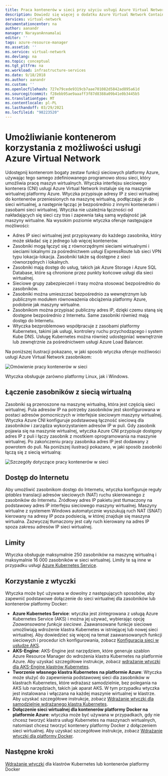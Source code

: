 ```yaml
---
title: Praca kontenerów w sieci przy użyciu usługi Azure Virtual Network | Microsoft Docs
description: Dowiedz się więcej o dodatku Azure Virtual Network Container Network Interface (CNI) i sposobach włączania kontenerów do korzystania z usługi Azure Virtual Network.
services: virtual-network
documentationcenter: na
author: aanandr
manager: NarayanAnnamalai
editor: ''
tags: azure-resource-manager
ms.assetid: ''
ms.service: virtual-network
ms.devlang: na
ms.topic: conceptual
ms.tgt_pltfrm: na
ms.workload: infrastructure-services
ms.date: 9/18/2018
ms.author: aanandr
ms.custom: ''
ms.openlocfilehash: 727e79cede9319cb7aae701082d5842ad895a61d
ms.sourcegitcommit: f28ebb95ae9aaaff3f87d8388a09b41e0b3445b5
ms.translationtype: MT
ms.contentlocale: pl-PL
ms.lasthandoff: 03/29/2021
ms.locfileid: "98223520"
---
```

# <a name="enable-containers-to-use-azure-virtual-network-capabilities"></a>Umożliwianie kontenerom korzystania z możliwości usługi Azure Virtual Network

Udostępnij kontenerom bogaty zestaw funkcji sieciowych platformy Azure, używając tego samego zdefiniowanego programowo stosu sieci, który umożliwia pracę maszyn wirtualnych. Wtyczka interfejsu sieciowego kontenera (CNI) usługi Azure Virtual Network instaluje się na maszynie wirtualnej platformy Azure. Wtyczka przypisuje adresy IP z sieci wirtualnej do kontenerów przeniesionych na maszynę wirtualną, podłączając je do sieci wirtualnej, a następnie łącząc je bezpośrednio z innymi kontenerami i zasobami sieci wirtualnej. Wtyczka nie uzależnia łączności od nakładających się sieci czy tras i zapewnia taką samą wydajność jak maszyny wirtualne. Na wysokim poziomie wtyczka oferuje następujące możliwości:

- Adres IP sieci wirtualnej jest przypisywany do każdego zasobnika, który może składać się z jednego lub więcej kontenerów.
- Zasobniki mogą łączyć się z równorzędnymi sieciami wirtualnymi i sieciami lokalnymi za pośrednictwem usługi ExpressRoute lub sieci VPN typu lokacja-lokacja. Zasobniki także są dostępne z sieci równorzędnych i lokalnych.
- Zasobniki mają dostęp do usług, takich jak Azure Storage i Azure SQL Database, które są chronione przez punkty końcowe usługi dla sieci wirtualnej.
- Sieciowe grupy zabezpieczeń i trasy można stosować bezpośrednio do zasobników.
- Zasobniki można umieszczać bezpośrednio za wewnętrznym lub publicznym modułem równoważenia obciążenia platformy Azure, podobnie jak maszyny wirtualne.
- Zasobnikom można przypisać publiczny adres IP, dzięki czemu staną się dostępne bezpośrednio z Internetu. Same zasobniki również mają dostęp do Internetu.
- Wtyczka bezproblemowo współpracuje z zasobami platformy Kubernetes, takimi jak usługi, kontrolery ruchu przychodzącego i system Kube DNS. Usługę Kubernetes można również udostępniać wewnętrznie lub zewnętrznie za pośrednictwem usługi Azure Load Balancer.

Na poniższej ilustracji pokazano, w jaki sposób wtyczka oferuje możliwości usługi Azure Virtual Network zasobnikom:

![Omówienie pracy kontenerów w sieci](./media/container-networking/container-networking-overview.png)

Wtyczka obsługuje zarówno platformy Linux, jak i Windows.

## <a name="connecting-pods-to-a-virtual-network"></a>Łączenie zasobników z siecią wirtualną

Zasobniki są przenoszone na maszynę wirtualną, która jest częścią sieci wirtualnej. Pula adresów IP na potrzeby zasobników jest skonfigurowana w postaci adresów pomocniczych w interfejsie sieciowym maszyny wirtualnej. Wtyczka Azure CNI konfiguruje podstawową łączność sieciową dla zasobników i zarządza wykorzystaniem adresów IP w puli. Gdy zasobnik pojawia się na maszynie wirtualnej, wtyczka Azure CNI przypisuje dostępny adres IP z puli i łączy zasobnik z mostkiem oprogramowania na maszynie wirtualnej. Po zakończeniu pracy zasobnika adres IP jest dodawany z powrotem do puli. Na poniższej ilustracji pokazano, w jaki sposób zasobniki łączą się z siecią wirtualną:

![Szczegóły dotyczące pracy kontenerów w sieci](./media/container-networking/container-networking-detail.png)

## <a name="internet-access"></a>Dostęp do Internetu

Aby umożliwić zasobnikom dostęp do Internetu, wtyczka konfiguruje reguły *iptables* translacji adresów sieciowych (NAT) ruchu skierowanego z zasobników do Internetu. Źródłowy adres IP pakietu jest tłumaczony na podstawowy adres IP interfejsu sieciowego maszyny wirtualnej. Maszyny wirtualne z systemem Windows automatycznie wyszukują ruch NAT (SNAT) kierowany na adresy IP poza podsiecią, w której znajduje się maszyna wirtualna. Zazwyczaj tłumaczony jest cały ruch kierowany na adres IP spoza zakresu adresów IP sieci wirtualnej.

## <a name="limits"></a>Limity

Wtyczka obsługuje maksymalnie 250 zasobników na maszynę wirtualną i maksymalnie 16 000 zasobników w sieci wirtualnej. Limity te są inne w przypadku usługi [Azure Kubernetes Service](../azure-resource-manager/management/azure-subscription-service-limits.md?toc=%2fazure%2fvirtual-network%2ftoc.json#azure-kubernetes-service-limits).

## <a name="using-the-plug-in"></a>Korzystanie z wtyczki

Wtyczka może być używana w dowolny z następujących sposobów, aby zapewnić podstawowe dołączenie do sieci wirtualnej dla zasobników lub kontenerów platformy Docker:

- **Azure Kubernetes Service**: wtyczka jest zintegrowana z usługą Azure Kubernetes Service (AKS) i można jej używać, wybierając opcję *Zaawansowane funkcje sieciowe*. Zaawansowane funkcje sieciowe umożliwiają wdrożenie klastra Kubernetes w istniejącej lub nowej sieci wirtualnej. Aby dowiedzieć się więcej na temat zaawansowanych funkcji sieciowych i procedur ich konfigurowania, zobacz [Konfiguracja sieci w usłudze AKS](../aks/configure-azure-cni.md?toc=%2fazure%2fvirtual-network%2ftoc.json).
- **AKS-Engine**: AKS-Engine jest narzędziem, które generuje szablon Azure Resource Manager do wdrożenia klastra Kubernetes na platformie Azure. Aby uzyskać szczegółowe instrukcje, zobacz [wdrażanie wtyczki dla AKS-Engine klastrów Kubernetes](deploy-container-networking.md#deploy-the-azure-virtual-network-container-network-interface-plug-in).
- **Tworzenie własnego klastra Kubernetes na platformie Azure**: Wtyczka może służyć do zapewnienia podstawowej sieci dla zasobników w klastrach Kubernetes, które wdrażasz samodzielnie, bez polegania na AKS lub narzędziach, takich jak aparat AKS. W tym przypadku wtyczka jest instalowana i włączana na każdej maszynie wirtualnej w klastrze. Aby uzyskać szczegółowe instrukcje, zobacz [Wdrażanie wtyczki dla samodzielnie wdrażanego klastra Kubernetes](deploy-container-networking.md#deploy-plug-in-for-a-kubernetes-cluster).
- **Dołączenie sieci wirtualnej dla kontenerów platformy Docker na platformie Azure**: wtyczka może być używana w przypadkach, gdy nie chcesz tworzyć klastra usługi Kubernetes na maszynach wirtualnych, natomiast chcesz tworzyć kontenery platformy Docker z dołączeniem sieci wirtualnej. Aby uzyskać szczegółowe instrukcje, zobacz [Wdrażanie wtyczki dla platformy Docker](deploy-container-networking.md#deploy-plug-in-for-docker-containers).

## <a name="next-steps"></a>Następne kroki

[Wdrażanie wtyczki](deploy-container-networking.md) dla klastrów Kubernetes lub kontenerów platformy Docker
